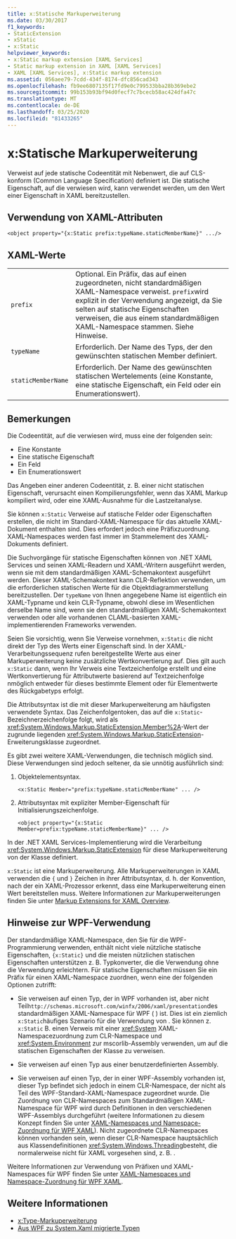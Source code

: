 ```yaml
---
title: x:Statische Markuperweiterung
ms.date: 03/30/2017
f1_keywords:
- StaticExtension
- xStatic
- x:Static
helpviewer_keywords:
- x:Static markup extension [XAML Services]
- Static markup extension in XAML [XAML Services]
- XAML [XAML Services], x:Static markup extension
ms.assetid: 056aee79-7cdd-434f-8174-dfc856cad343
ms.openlocfilehash: fb9ee6807135f17fd9e0c799533bba28b369ebe2
ms.sourcegitcommit: 99b153b93bf94d0fecf7c7bcecb58ac424dfa47c
ms.translationtype: MT
ms.contentlocale: de-DE
ms.lasthandoff: 03/25/2020
ms.locfileid: "81433265"
---
```

# <a name="xstatic-markup-extension"></a>x:Statische Markuperweiterung

Verweist auf jede statische Codeentität mit Nebenwert, die auf CLS-konform (Common Language Specification) definiert ist. Die statische Eigenschaft, auf die verwiesen wird, kann verwendet werden, um den Wert einer Eigenschaft in XAML bereitzustellen.

## <a name="xaml-attribute-usage"></a>Verwendung von XAML-Attributen

```xaml
<object property="{x:Static prefix:typeName.staticMemberName}" .../>
```

## <a name="xaml-values"></a>XAML-Werte

| | |
|-|-|
|`prefix`|Optional. Ein Präfix, das auf einen zugeordneten, nicht standardmäßigen XAML-Namespace verweist. `prefix`wird explizit in der Verwendung angezeigt, da Sie selten auf statische Eigenschaften verweisen, die aus einem standardmäßigen XAML-Namespace stammen. Siehe Hinweise.|
|`typeName`|Erforderlich. Der Name des Typs, der den gewünschten statischen Member definiert.|
|`staticMemberName`|Erforderlich. Der Name des gewünschten statischen Wertelements (eine Konstante, eine statische Eigenschaft, ein Feld oder ein Enumerationswert).|

## <a name="remarks"></a>Bemerkungen

Die Codeentität, auf die verwiesen wird, muss eine der folgenden sein:

- Eine Konstante
- Eine statische Eigenschaft
- Ein Feld
- Ein Enumerationswert

Das Angeben einer anderen Codeentität, z. B. einer nicht statischen Eigenschaft, verursacht einen Kompilierungsfehler, wenn das XAML Markup kompiliert wird, oder eine XAML-Ausnahme für die Lastzeitanalyse.

Sie können `x:Static` Verweise auf statische Felder oder Eigenschaften erstellen, die nicht im Standard-XAML-Namespace für das aktuelle XAML-Dokument enthalten sind. Dies erfordert jedoch eine Präfixzuordnung. XAML-Namespaces werden fast immer im Stammelement des XAML-Dokuments definiert.

Die Suchvorgänge für statische Eigenschaften können von .NET XAML Services und seinen XAML-Readern und XAML-Writern ausgeführt werden, wenn sie mit dem standardmäßigen XAML-Schemakontext ausgeführt werden. Dieser XAML-Schemakontext kann CLR-Reflektion verwenden, um die erforderlichen statischen Werte für die Objektdiagrammerstellung bereitzustellen. Der `typeName` von Ihnen angegebene Name ist eigentlich ein XAML-Typname und kein CLR-Typname, obwohl diese im Wesentlichen derselbe Name sind, wenn sie den standardmäßigen XAML-Schemakontext verwenden oder alle vorhandenen CLAML-basierten XAML-implementierenden Frameworks verwenden.

Seien Sie vorsichtig, wenn Sie Verweise vornehmen, `x:Static` die nicht direkt der Typ des Werts einer Eigenschaft sind. In der XAML-Verarbeitungssequenz rufen bereitgestellte Werte aus einer Markuperweiterung keine zusätzliche Wertkonvertierung auf. Dies gilt auch `x:Static` dann, wenn Ihr Verweis eine Textzeichenfolge erstellt und eine Wertkonvertierung für Attributwerte basierend auf Textzeichenfolge nmöglich entweder für dieses bestimmte Element oder für Elementwerte des Rückgabetyps erfolgt.

Die Attributsyntax ist die mit dieser Markuperweiterung am häufigsten verwendete Syntax. Das Zeichenfolgentoken, das auf die `x:Static`-Bezeichnerzeichenfolge folgt, wird als <xref:System.Windows.Markup.StaticExtension.Member%2A>-Wert der zugrunde liegenden <xref:System.Windows.Markup.StaticExtension>-Erweiterungsklasse zugeordnet.

Es gibt zwei weitere XAML-Verwendungen, die technisch möglich sind. Diese Verwendungen sind jedoch seltener, da sie unnötig ausführlich sind:

01. Objektelementsyntax.

    ```xaml
    <x:Static Member="prefix:typeName.staticMemberName" ... />
    ```

02. Attributsyntax mit expliziter Member-Eigenschaft für Initialisierungszeichenfolge.

    ```xaml
    <object property="{x:Static Member=prefix:typeName.staticMemberName}" ... />
    ```

In der .NET XAML Services-Implementierung wird die Verarbeitung <xref:System.Windows.Markup.StaticExtension> für diese Markuperweiterung von der Klasse definiert.

`x:Static` ist eine Markuperweiterung. Alle Markuperweiterungen in XAML verwenden die `{` und `}` Zeichen in ihrer Attributsyntax, d. h. der Konvention, nach der ein XAML-Prozessor erkennt, dass eine Markuperweiterung einen Wert bereitstellen muss. Weitere Informationen zur Markuperweiterungen finden Sie unter [Markup Extensions for XAML Overview](markup-extensions-overview.md).

## <a name="wpf-usage-notes"></a>Hinweise zur WPF-Verwendung

Der standardmäßige XAML-Namespace, den Sie für die WPF-Programmierung verwenden, enthält nicht viele nützliche statische Eigenschaften, `{x:Static}` und die meisten nützlichen statischen Eigenschaften unterstützen z. B. Typkonverter, die die Verwendung ohne die Verwendung erleichtern. Für statische Eigenschaften müssen Sie ein Präfix für einen XAML-Namespace zuordnen, wenn eine der folgenden Optionen zutrifft:

- Sie verweisen auf einen Typ, der in WPF vorhanden ist, aber nicht Teil`http://schemas.microsoft.com/winfx/2006/xaml/presentation`des standardmäßigen XAML-Namespace für WPF ( ) ist. Dies ist ein ziemlich `x:Static`häufiges Szenario für die Verwendung von . Sie können z. `x:Static` B. einen Verweis mit einer <xref:System> XAML-Namespacezuordnung zum CLR-Namespace und <xref:System.Environment> zur mscorlib-Assembly verwenden, um auf die statischen Eigenschaften der Klasse zu verweisen.

- Sie verweisen auf einen Typ aus einer benutzerdefinierten Assembly.

- Sie verweisen auf einen Typ, der in einer WPF-Assembly vorhanden ist, dieser Typ befindet sich jedoch in einem CLR-Namespace, der nicht als Teil des WPF-Standard-XAML-Namespace zugeordnet wurde. Die Zuordnung von CLR-Namespaces zum Standardmäßigen XAML-Namespace für WPF wird durch Definitionen in den verschiedenen WPF-Assemblys durchgeführt (weitere Informationen zu diesem Konzept finden Sie unter [XAML-Namespaces und Namespace-Zuordnung für WPF XAML](../../framework/wpf/advanced/xaml-namespaces-and-namespace-mapping-for-wpf-xaml.md)). Nicht zugeordnete CLR-Namespaces können vorhanden sein, wenn dieser CLR-Namespace hauptsächlich aus Klassendefinitionen <xref:System.Windows.Threading>besteht, die normalerweise nicht für XAML vorgesehen sind, z. B. .

Weitere Informationen zur Verwendung von Präfixen und XAML-Namespaces für WPF finden Sie unter [XAML-Namespaces und Namespace-Zuordnung für WPF XAML](../../framework/wpf/advanced/xaml-namespaces-and-namespace-mapping-for-wpf-xaml.md).

## <a name="see-also"></a>Weitere Informationen

- [x:Type-Markuperweiterung](xtype-markup-extension.md)
- [Aus WPF zu System.Xaml migrierte Typen](../../framework/wpf/advanced/types-migrated-from-wpf-to-system.md)
